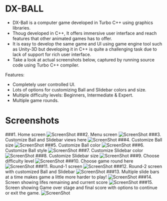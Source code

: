 # DX-BALL

- DX-Ball is a computer game developed in Turbo C++ using graphics libraries.
- Thoug developed in C++, It offers immersive user interface and reach features that other animated games has to offer.
- It is easy to develop the same game and UI using game engine tool such as Unity-3D but developing it in C++ is quite a
  challenging task due to lack of support for rich user interface.
- Take a look at actual screenshots below, captured by running source code using Turbo C++ compiler. 

Features:
- Completely user controlled UI.
- Lots of options for customizing Ball and Slidebar colors and size.
- Multiple difficulty levels: Beginners, Intermediate & Expert.
- Multiple game rounds.

# Screenshots
###1. Home screen
![ScreenShot](https://raw.githubusercontent.com/arjunvekariyagithub/DX-BALL/master/Screens/01.Screen.png?raw=true)
###2. Menu screen
![ScreenShot](https://raw.githubusercontent.com/arjunvekariyagithub/DX-BALL/master/Screens/02.Screen.png?raw=true)
###3. Customize Ball and Slidebar views here
![ScreenShot](https://raw.githubusercontent.com/arjunvekariyagithub/DX-BALL/master/Screens/03.Screen.png?raw=true)
###4. Customize Ball size
![ScreenShot](https://raw.githubusercontent.com/arjunvekariyagithub/DX-BALL/master/Screens/04.Screen.png?raw=true)
###5. Customize Ball color
![ScreenShot](https://raw.githubusercontent.com/arjunvekariyagithub/DX-BALL/master/Screens/05.Screen.png?raw=true)
###6. Customize Ball style
![ScreenShot](https://raw.githubusercontent.com/arjunvekariyagithub/DX-BALL/master/Screens/06.Screen.png?raw=true)
###7. Customize Slidebar color
![ScreenShot](https://raw.githubusercontent.com/arjunvekariyagithub/DX-BALL/master/Screens/07.Screen.png?raw=true)
###8. Customize Slidebar size
![ScreenShot](https://raw.githubusercontent.com/arjunvekariyagithub/DX-BALL/master/Screens/08.Screen.png?raw=true)
###9. Choose difficulty level
![ScreenShot](https://raw.githubusercontent.com/arjunvekariyagithub/DX-BALL/master/Screens/09.Screen.png?raw=true)
###10. Choose game round here
![ScreenShot](https://raw.githubusercontent.com/arjunvekariyagithub/DX-BALL/master/Screens/10.Screen.png?raw=true)
###11. Round-1 screen
![ScreenShot](https://raw.githubusercontent.com/arjunvekariyagithub/DX-BALL/master/Screens/11.Screen.png?raw=true)
###12. Round-2 screen with customized Ball and Slidebar
![ScreenShot](https://raw.githubusercontent.com/arjunvekariyagithub/DX-BALL/master/Screens/12.Screen.png?raw=true)
###13. Multiple slide bars at a time makes game a little more harder to play! 
![ScreenShot](https://raw.githubusercontent.com/arjunvekariyagithub/DX-BALL/master/Screens/14.Screen.png?raw=true)
###14. Screen showing lifes remaining and current score
![ScreenShot](https://raw.githubusercontent.com/arjunvekariyagithub/DX-BALL/master/Screens/15.Screen.png?raw=true)
###15. Screen showing Game over stage and final score with options to continue or exit the game.
![ScreenShot](https://raw.githubusercontent.com/arjunvekariyagithub/DX-BALL/master/Screens/16.Screen.png?raw=true)
